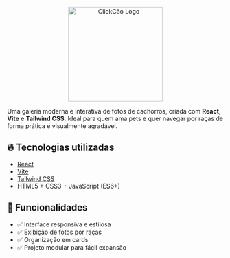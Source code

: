 <p align="center">
  <img src="https://i.ibb.co/LhS8SP6k/Chat-GPT-Image-10-de-abr-de-2025-12-03-14.png" alt="ClickCão Logo" width="220" />
</p>



Uma galeria moderna e interativa de fotos de cachorros, criada com **React**, **Vite** e **Tailwind CSS**. Ideal para quem ama pets e quer navegar por raças de forma prática e visualmente agradável.

## 🔥 Tecnologias utilizadas

- [React](https://reactjs.org/)
- [Vite](https://vitejs.dev/)
- [Tailwind CSS](https://tailwindcss.com/)
- HTML5 + CSS3 + JavaScript (ES6+)

## 🎯 Funcionalidades

- ✅ Interface responsiva e estilosa
- ✅ Exibição de fotos por raças
- ✅ Organização em cards
- ✅ Projeto modular para fácil expansão

